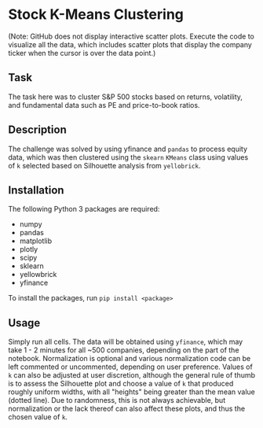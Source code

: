 # Stock K-Means Clustering

(Note: GitHub does not display interactive scatter plots. 
Execute the code to visualize all the data, which includes
scatter plots that display the company ticker when the 
cursor is over the data point.)

## Task
The task here was to cluster S&P 500 stocks based on returns, 
volatility, and fundamental data such as PE and price-to-book ratios. 

## Description
The challenge was solved by using yfinance and `pandas` to process
equity data, which was then clustered using the `skearn` `KMeans` class
using values of `k` selected based on Silhouette analysis from `yellobrick`.

## Installation
The following Python 3 packages are required:
- numpy 
- pandas
- matplotlib
- plotly
- scipy
- sklearn
- yellowbrick
- yfinance

To install the packages, run `pip install <package>`

## Usage
Simply run all cells. The data will be obtained using `yfinance`, which 
may take 1 - 2 minutes for all ~500 companies, depending on the part of 
the notebook. Normalization is optional and various normalization code 
can be left commented or uncommented, depending on user preference. 
Values of `k` can also be adjusted at user discretion, although the 
general rule of thumb is to assess the Silhouette plot and choose a value
of `k` that produced roughly uniform widths, with all "heights" being 
greater than the mean value (dotted line). Due to randomness, this is 
not always achievable, but normalization or the lack thereof can also 
affect these plots, and thus the chosen value of `k`. 
